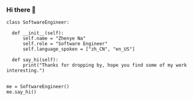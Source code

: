 ### Hi there 👋


    class SoftwareEngineer:

      def __init__(self):
          self.name = "Zhenye Na"
          self.role = "Software Engineer"
          self.language_spoken = ["zh_CN", "en_US"]

      def say_hi(self):
          print("Thanks for dropping by, hope you find some of my work interesting.")


    me = SoftwareEngineer()
    me.say_hi()



<!--
**chachi-ayoub/chachi-ayoub** is a ✨ _special_ ✨ repository because its `README.md` (this file) appears on your GitHub profile.

Here are some ideas to get you started:

- 🔭 I’m currently working on ...
- 🌱 I’m currently learning ...
- 👯 I’m looking to collaborate on ...
- 🤔 I’m looking for help with ...
- 💬 Ask me about ...
- 📫 How to reach me: ...
- 😄 Pronouns: ...
- ⚡ Fun fact: ...
-->
